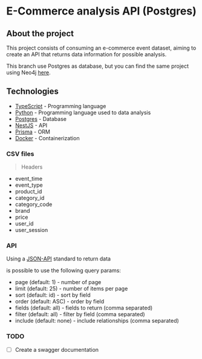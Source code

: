# E-Commerce analysis API (Postgres)

## About the project

This project consists of consuming an e-commerce event dataset, aiming to create an API that returns data information for possible analysis.

This branch use Postgres as database, but you can find the same project using Neo4j [here]().

## Technologies

- [TypeScript](https://www.typescriptlang.org/) - Programming language
- [Python](https://www.python.org/) - Programming language used to data analysis
- [Postgres](https://www.postgresql.org/) - Database
- [NestJS](https://nestjs.com/) - API
- [Prisma](https://www.prisma.io/) - ORM
- [Docker](https://www.docker.com/) - Containerization

### CSV files

> Headers

- event_time
- event_type
- product_id
- category_id
- category_code
- brand
- price
- user_id
- user_session

### API

Using a [JSON-API](https://jsonapi.org) standard to return data

is possible to use the following query params:

- page (default: 1) - number of page
- limit (default: 25) - number of items per page
- sort (default: id) - sort by field
- order (default: ASC) - order by field
- fields (default: all) - fields to return (comma separated)
- filter (default: all) - filter by field (comma separated)
- include (default: none) - include relationships (comma separated)

### TODO

- [ ] Create a swagger documentation
